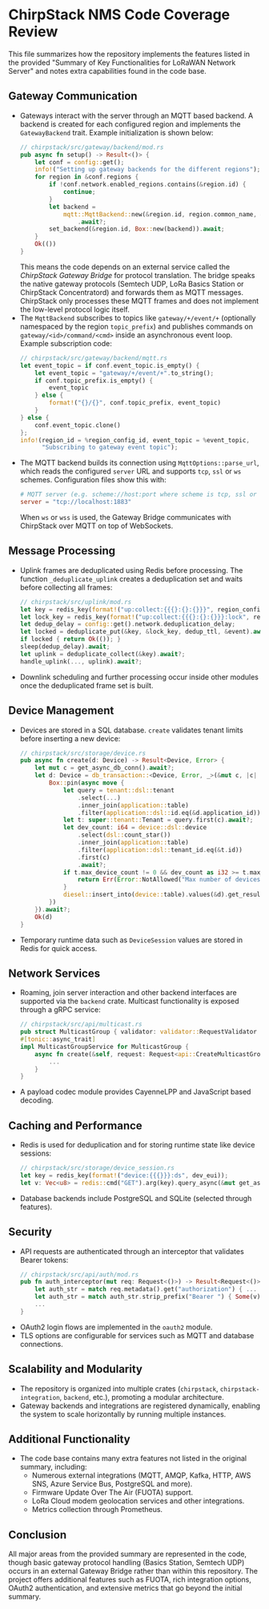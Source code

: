 # ChirpStack NMS Code Coverage Review

This file summarizes how the repository implements the features listed in the provided
"Summary of Key Functionalities for LoRaWAN Network Server" and notes extra
capabilities found in the code base.

## Gateway Communication
- Gateways interact with the server through an MQTT based backend. A backend is
  created for each configured region and implements the `GatewayBackend` trait.
  Example initialization is shown below:
  ```rust
  // chirpstack/src/gateway/backend/mod.rs
  pub async fn setup() -> Result<()> {
      let conf = config::get();
      info!("Setting up gateway backends for the different regions");
      for region in &conf.regions {
          if !conf.network.enabled_regions.contains(&region.id) {
              continue;
          }
          let backend =
              mqtt::MqttBackend::new(&region.id, region.common_name, &region.gateway.backend.mqtt)
                  .await?;
          set_backend(&region.id, Box::new(backend)).await;
      }
      Ok(())
  }
  ```
  This means the code depends on an external service called the *ChirpStack
  Gateway Bridge* for protocol translation. The bridge speaks the native
  gateway protocols (Semtech UDP, LoRa Basics Station or ChirpStack
  Concentratord) and forwards them as MQTT messages. ChirpStack only processes
  these MQTT frames and does not implement the low-level protocol logic itself.
- The `MqttBackend` subscribes to topics like `gateway/+/event/+` (optionally
  namespaced by the region `topic_prefix`) and publishes commands on
  `gateway/<id>/command/<cmd>` inside an asynchronous event loop. Example
  subscription code:
  ```rust
  // chirpstack/src/gateway/backend/mqtt.rs
  let event_topic = if conf.event_topic.is_empty() {
      let event_topic = "gateway/+/event/+".to_string();
      if conf.topic_prefix.is_empty() {
          event_topic
      } else {
          format!("{}/{}", conf.topic_prefix, event_topic)
      }
  } else {
      conf.event_topic.clone()
  };
  info!(region_id = %region_config_id, event_topic = %event_topic,
        "Subscribing to gateway event topic");
  ```
- The MQTT backend builds its connection using `MqttOptions::parse_url`, which
  reads the configured `server` URL and supports `tcp`, `ssl` or `ws` schemes.
  Configuration files show this with:
  ```toml
  # MQTT server (e.g. scheme://host:port where scheme is tcp, ssl or ws)
  server = "tcp://localhost:1883"
  ```
  When `ws` or `wss` is used, the Gateway Bridge communicates with ChirpStack
  over MQTT on top of WebSockets.

## Message Processing
- Uplink frames are deduplicated using Redis before processing. The function
  `_deduplicate_uplink` creates a deduplication set and waits before collecting
  all frames:
  ```rust
  // chirpstack/src/uplink/mod.rs
  let key = redis_key(format!("up:collect:{{{}:{}:{}}}", region_config_id, tx_info_str, phy_str));
  let lock_key = redis_key(format!("up:collect:{{{}:{}:{}}}:lock", region_config_id, tx_info_str, phy_str));
  let dedup_delay = config::get().network.deduplication_delay;
  let locked = deduplicate_put(&key, &lock_key, dedup_ttl, &event).await?;
  if locked { return Ok(()); }
  sleep(dedup_delay).await;
  let uplink = deduplicate_collect(&key).await?;
  handle_uplink(..., uplink).await?;
  ```
- Downlink scheduling and further processing occur inside other modules once the
  deduplicated frame set is built.

## Device Management
- Devices are stored in a SQL database. `create` validates tenant limits before
  inserting a new device:
  ```rust
  // chirpstack/src/storage/device.rs
  pub async fn create(d: Device) -> Result<Device, Error> {
      let mut c = get_async_db_conn().await?;
      let d: Device = db_transaction::<Device, Error, _>(&mut c, |c| {
          Box::pin(async move {
              let query = tenant::dsl::tenant
                  .select(...)
                  .inner_join(application::table)
                  .filter(application::dsl::id.eq(&d.application_id));
              let t: super::tenant::Tenant = query.first(c).await?;
              let dev_count: i64 = device::dsl::device
                  .select(dsl::count_star())
                  .inner_join(application::table)
                  .filter(application::dsl::tenant_id.eq(&t.id))
                  .first(c)
                  .await?;
              if t.max_device_count != 0 && dev_count as i32 >= t.max_device_count {
                  return Err(Error::NotAllowed("Max number of devices exceeded for tenant".into()));
              }
              diesel::insert_into(device::table).values(&d).get_result(c).await?
          })
      }).await?;
      Ok(d)
  }
  ```
- Temporary runtime data such as `DeviceSession` values are stored in Redis for
  quick access.

## Network Services
- Roaming, join server interaction and other backend interfaces are supported via
  the `backend` crate. Multicast functionality is exposed through a gRPC service:
  ```rust
  // chirpstack/src/api/multicast.rs
  pub struct MulticastGroup { validator: validator::RequestValidator }
  #[tonic::async_trait]
  impl MulticastGroupService for MulticastGroup {
      async fn create(&self, request: Request<api::CreateMulticastGroupRequest>) -> Result<Response<_>, Status> {
          ...
      }
  }
  ```
- A payload codec module provides CayenneLPP and JavaScript based decoding.

## Caching and Performance
- Redis is used for deduplication and for storing runtime state like device
  sessions:
  ```rust
  // chirpstack/src/storage/device_session.rs
  let key = redis_key(format!("device:{{{}}}:ds", dev_eui));
  let v: Vec<u8> = redis::cmd("GET").arg(key).query_async(&mut get_async_redis_conn().await?).await?;
  ```
- Database backends include PostgreSQL and SQLite (selected through features).

## Security
- API requests are authenticated through an interceptor that validates Bearer
  tokens:
  ```rust
  // chirpstack/src/api/auth/mod.rs
  pub fn auth_interceptor(mut req: Request<()>) -> Result<Request<()>, Status> {
      let auth_str = match req.metadata().get("authorization") { ... };
      let auth_str = match auth_str.strip_prefix("Bearer ") { Some(v) => v, None => return Err(Status::unauthenticated(...)) };
      ...
  }
  ```
- OAuth2 login flows are implemented in the `oauth2` module.
- TLS options are configurable for services such as MQTT and database
  connections.

## Scalability and Modularity
- The repository is organized into multiple crates (`chirpstack`,
  `chirpstack-integration`, `backend`, etc.), promoting a modular architecture.
- Gateway backends and integrations are registered dynamically, enabling the
  system to scale horizontally by running multiple instances.

## Additional Functionality
- The code base contains many extra features not listed in the original summary,
  including:
  - Numerous external integrations (MQTT, AMQP, Kafka, HTTP, AWS SNS, Azure
    Service Bus, PostgreSQL and more).
  - Firmware Update Over The Air (FUOTA) support.
  - LoRa Cloud modem geolocation services and other integrations.
  - Metrics collection through Prometheus.

## Conclusion
All major areas from the provided summary are represented in the code, though
basic gateway protocol handling (Basics Station, Semtech UDP) occurs in an
external Gateway Bridge rather than within this repository. The project offers
additional features such as FUOTA, rich integration options, OAuth2
authentication, and extensive metrics that go beyond the initial summary.

